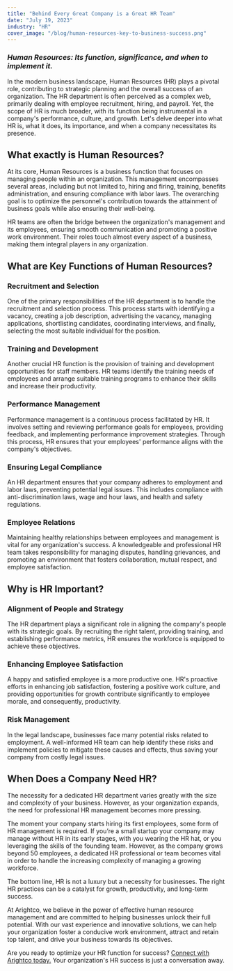 ```yaml
---
title: "Behind Every Great Company is a Great HR Team"
date: "July 19, 2023"
industry: "HR"
cover_image: "/blog/human-resources-key-to-business-success.png"
---
```


### *Human Resources: Its function, significance, and when to implement it.*

In the modern business landscape, Human Resources (HR) plays a pivotal role, contributing to strategic planning and the overall success of an organization. The HR department is often perceived as a complex web, primarily dealing with employee recruitment, hiring, and payroll. Yet, the scope of HR is much broader, with its function being instrumental in a company's performance, culture, and growth. Let's delve deeper into what HR is, what it does, its importance, and when a company necessitates its presence.

## What exactly is Human Resources?

At its core, Human Resources is a business function that focuses on managing people within an organization. This management encompasses several areas, including but not limited to, hiring and firing, training, benefits administration, and ensuring compliance with labor laws. The overarching goal is to optimize the personnel's contribution towards the attainment of business goals while also ensuring their well-being.

HR teams are often the bridge between the organization's management and its employees, ensuring smooth communication and promoting a positive work environment. Their roles touch almost every aspect of a business, making them integral players in any organization.


## What are Key Functions of Human Resources?

### Recruitment and Selection

One of the primary responsibilities of the HR department is to handle the recruitment and selection process. This process starts with identifying a vacancy, creating a job description, advertising the vacancy, managing applications, shortlisting candidates, coordinating interviews, and finally, selecting the most suitable individual for the position. 

### Training and Development

Another crucial HR function is the provision of training and development opportunities for staff members. HR teams identify the training needs of employees and arrange suitable training programs to enhance their skills and increase their productivity. 

### Performance Management 

Performance management is a continuous process facilitated by HR. It involves setting and reviewing performance goals for employees, providing feedback, and implementing performance improvement strategies. Through this process, HR ensures that your employees' performance aligns with the company's objectives.

### Ensuring Legal Compliance

An HR department ensures that your company adheres to employment and labor laws, preventing potential legal issues. This includes compliance with anti-discrimination laws, wage and hour laws, and health and safety regulations. 

### Employee Relations

Maintaining healthy relationships between employees and management is vital for any organization's success. A knowledgeable and professional HR team takes responsibility for managing disputes, handling grievances, and promoting an environment that fosters collaboration, mutual respect, and employee satisfaction.


## Why is HR Important?

### Alignment of People and Strategy

The HR department plays a significant role in aligning the company's people with its strategic goals. By recruiting the right talent, providing training, and establishing performance metrics, HR ensures the workforce is equipped to achieve these objectives.

### Enhancing Employee Satisfaction

A happy and satisfied employee is a more productive one. HR's proactive efforts in enhancing job satisfaction, fostering a positive work culture, and providing opportunities for growth contribute significantly to employee morale, and consequently, productivity.

### Risk Management

In the legal landscape, businesses face many potential risks related to employment. A well-informed HR team can help identify these risks and implement policies to mitigate these causes and effects, thus saving your company from costly legal issues.


## When Does a Company Need HR?

The necessity for a dedicated HR department varies greatly with the size and complexity of your business. However, as your organization expands, the need for professional HR management becomes more pressing. 

The moment your company starts hiring its first employees, some form of HR management is required. If you’re a small startup your company may manage without HR in its early stages, with you wearing the HR hat, or you leveraging the skills of the founding team. However, as the company grows beyond 50 employees, a dedicated HR professional or team becomes vital in order to handle the increasing complexity of managing a growing workforce. 

The bottom line, HR is not a luxury but a necessity for businesses. The right HR practices can be a catalyst for growth, productivity, and long-term success. 

At Arightco, we believe in the power of effective human resource management and are committed to helping businesses unlock their full potential. With our vast experience and innovative solutions, we can help your organization foster a conducive work environment, attract and retain top talent, and drive your business towards its objectives. 

Are you ready to optimize your HR function for success? [Connect with Arightco today.](https://www.arightco.com/contact-us) Your organization's HR success is just a conversation away.
